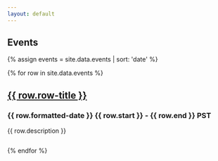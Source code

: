 ```yaml
---
layout: default
---
```


## Events

{% assign events = site.data.events | sort: 'date' %}

<div>
    {% for row in site.data.events %}
        <a class="event-a" href="{{ row.link }}"><h2  style="font-weight: 700;">{{ row.row-title }}</h2></a>
        <h3  style="font-weight: 700;">{{ row.formatted-date }} {{ row.start }} - {{ row.end }} PST</h3>
        <p style="margin-bottom: 2em;">{{ row.description }}</p>
    {% endfor %}
</div>